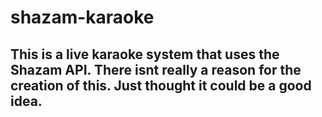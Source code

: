 # shazam-karaoke
## This is a live karaoke system that uses the Shazam API. There isnt really a reason for the creation of this. Just thought it could be a good idea.
